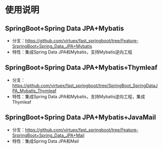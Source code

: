 # 使用说明
## SpringBoot+Spring Data JPA+Mybatis  
- 分支：https://github.com/virtuex/fast_springboot/tree/Feature-SrpringBoot+Spring_Data_JPA+Mybatis
- 特性：集成Spring Data JPA和Mybatis，支持Mybatis逆向工程

## SpringBoot+Spring Data JPA+Mybatis+Thymleaf

- 分支：https://github.com/virtuex/fast_springboot/tree/SpringBoot_SpringDataJPA_Mybatis_Thymleaf
- 特性：集成Spring Data JPA和Mybatis，支持Mybatis逆向工程，集成Thymleaf  

## SpringBoot+Spring Data JPA+Mybatis+JavaMail
- 分支：https://github.com/virtuex/fast_springboot/tree/Feature-SrpringBoot+Spring_Data_JPA+Mail
- 特性：集成Spring Data JPA和Mail
